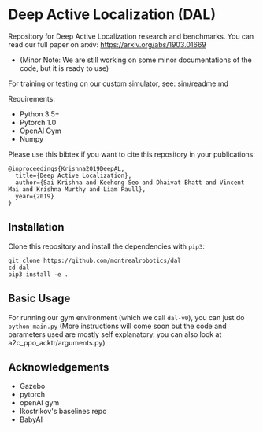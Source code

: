 # Deep Active Localization (DAL)
Repository for Deep Active Localization research and benchmarks. You can read our full paper on arxiv: https://arxiv.org/abs/1903.01669
- (Minor Note: We are still working on some minor documentations of the code, but it is ready to use)

For training or testing on our custom simulator, see: sim/readme.md

Requirements:
- Python 3.5+
- Pytorch 1.0
- OpenAI Gym
- Numpy

Please use this bibtex if you want to cite this repository in your publications:
```
@inproceedings{Krishna2019DeepAL,
  title={Deep Active Localization},
  author={Sai Krishna and Keehong Seo and Dhaivat Bhatt and Vincent Mai and Krishna Murthy and Liam Paull},
  year={2019}
}
```

## Installation

Clone this repository and install the dependencies with `pip3`:

```
git clone https://github.com/montrealrobotics/dal
cd dal
pip3 install -e .
```

## Basic Usage
For running our gym environment (which we call `dal-v0`), you can just do `python main.py` (More instructions will come soon but the code and parameters used are mostly self explanatory. you can also look at a2c_ppo_acktr/arguments.py)

## Acknowledgements
- Gazebo
- pytorch
- openAI gym
- Ikostrikov's baselines repo
- BabyAI
